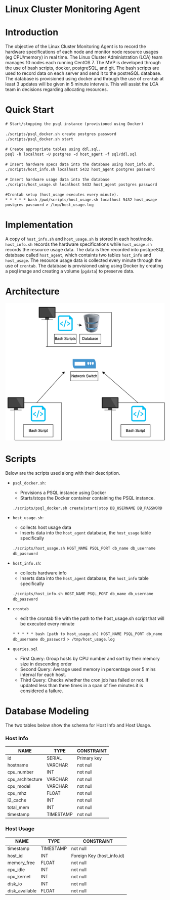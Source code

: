 # Linux Cluster Monitoring Agent

# Introduction
The objective of the Linux Cluster Monitoring Agent is to record the hardware specifications of each node and monitor node resource usages (eg CPU/memory) in real time. The Linux Cluster Administration (LCA) team manages 10 nodes each running CentOS 7. The MVP is developed through the use of bash scripts, docker, postgreSQL, and git. The bash scripts are used to record data on each server and send it to the postreSQL database. The database is provisioned using docker and through the use of `crontab` at least 3 updates will be given in 5 minute intervals. This will assist the LCA team in decisions regarding allocating resources. 

# Quick Start

````
# Start/stopping the psql instance (provisioned using Docker)

./scripts/psql_docker.sh create postgres password
./scripts/psql_docker.sh start

# Create appropriate tables using ddl.sql.
psql -h localhost -U postgres -d host_agent -f sql/ddl.sql

# Insert hardware specs data into the database using host_info.sh. 
./scripts/host_info.sh localhost 5432 host_agent postgres password

# Insert hardware usage data into the database 
./scripts/host_usage.sh localhost 5432 host_agent postgres password

#Crontab setup (host_usage executes every minute).
* * * * * bash /pwd/scripts/host_usage.sh localhost 5432 host_usage postgres password > /tmp/host_usage.log
````

# Implementation 
A copy of `host_info.sh` and `host_usage.sh` is stored in each host/node. `host_info.sh` records the hardware specifications while `host_usage.sh` records the resource usage data. The data is then recorded into postgreSQL database called `host_agent`, which containts two tables `host_info` and `host_usage`. The resource usage data is collected every minute through the use of `crontab`. The database is provisioned using using Docker by creating a psql image and creating a volume (`pgdata`) to preserve data. 

# Architecture 
<img src = './assets/demo.drawio.png'>

# Scripts
Below are the scripts used along with their description. 

- `psql_docker.sh`:
  - Provisions a PSQL instance using Docker 
  - Starts/stops the Docker container containing the PSQL instance.
  
  `./scripts/psql_docker.sh create|start|stop DB_USERNAME DB_PASSWORD`
 
- `host_usage.sh`:
  - collects host usage data 
  - Inserts data into the `host_agent` database, the `host_usage` table specifically 
  
  `./scripts/host_usage.sh HOST_NAME PSQL_PORT db_name db_username db_password`
 
- `host_info.sh`:
  - collects hardware info 
  - Inserts data into the `host_agent` database, the `host_info` table specifically
  
  `./scripts/host_info.sh HOST_NAME PSQL_PORT db_name db_username db_password`

- `crontab`
  - edit the crontab file with the path to the host_usage.sh script that will be executed every minute
  
  `* * * * * bash [path to host_usage.sh] HOST_NAME PSQL_PORT db_name db_username db_password > /tmp/host_usage.log`

- `queries.sql`
  - First Query: Group hosts by CPU number and sort by their memory size in descending order
  - Second Query: Average used memory in percentage over 5 mins interval for each host. 
  - Third Query: Checks whether the cron job has failed or not. If updated less than three times in a span of five minutes it is considered a failure. 

# Database Modeling

The two tables below show the schema for Host Info and Host Usage. 

### Host Info 
| NAME             | TYPE       | CONSTRAINT  |
|------------------|------------|-------------|
| id               | SERIAL     | Primary key |
| hostname         | VARCHAR    | not null    |
| cpu_number       | INT        | not null    |
| cpu_architecture | VARCHAR    | not null    |
| cpu_model        | VARCHAR    | not null    | 
| cpu_mhz          | FLOAT      | not null    | 
| l2_cache         | INT        | not null    |
| total_mem        | INT        | not null    |
| timestamp        | TIMESTAMP  | not null    |

### Host Usage 
| NAME           | TYPE      | CONSTRAINT                   |
|----------------|-----------|------------------------------|
| timestamp      | TIMESTAMP | not null                     |
| host_id        | INT       | Foreign Key (host_info.id)   |
| memory_free    | FLOAT     | not null                     |
| cpu_idle       | INT       | not null                     |
| cpu_kernel     | INT       | not null                     | 
| disk_io        | INT       | not null                     | 
| disk_available | FLOAT     | not null                     |

